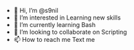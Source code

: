 - 👋 Hi, I’m @s9nil
- 👀 I’m interested in Learning new skills
- 🌱 I’m currently learning Bash  
- 💞️ I’m looking to collaborate on Scripting
- 📫 How to reach me Text me

<!---
s9nil/s9nil is a ✨ special ✨ repository because its `README.md` (this file) appears on your GitHub profile.
You can click the Preview link to take a look at your changes.
--->
